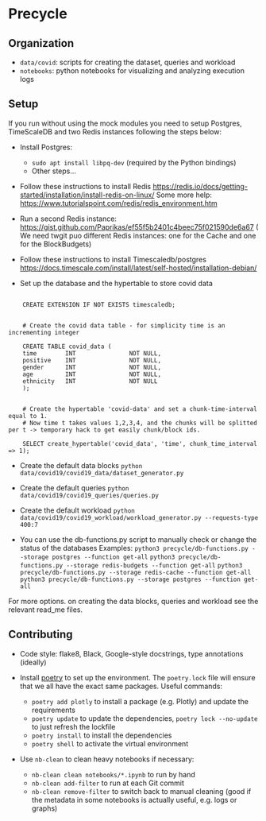 # Precycle

## Organization

- `data/covid`: scripts for creating the dataset, queries and workload
- `notebooks`: python notebooks for visualizing and analyzing execution logs  

## Setup

If you run without using the mock modules you need to setup Postgres, TimeScaleDB and two Redis instances following the steps below:

- Install Postgres:
    - `sudo apt install libpq-dev` (required by the Python bindings)
    - Other steps...

- Follow these instructions to install Redis https://redis.io/docs/getting-started/installation/install-redis-on-linux/
    Some more help: https://www.tutorialspoint.com/redis/redis_environment.htm

- Run a second Redis instance: https://gist.github.com/Paprikas/ef55f5b2401c4beec75f021590de6a67
    ( We need twgit puo different Redis instances: one for the Cache and one for the BlockBudgets)
- Follow these instructions to install Timescaledb/postgres https://docs.timescale.com/install/latest/self-hosted/installation-debian/

- Set up the  database and the hypertable to store covid data
```    CREATE database covid;

    CREATE EXTENSION IF NOT EXISTS timescaledb;


    # Create the covid data table - for simplicity time is an incrementing integer

    CREATE TABLE covid_data (
    time        INT               NOT NULL,
    positive    INT               NOT NULL,
    gender      INT               NOT NULL,
    age         INT               NOT NULL,
    ethnicity   INT               NOT NULL
    );


    # Create the hypertable 'covid-data' and set a chunk-time-interval equal to 1.
    # Now time t takes values 1,2,3,4, and the chunks will be splitted per t -> temporary hack to get easily chunk/block ids.

    SELECT create_hypertable('covid_data', 'time', chunk_time_interval => 1);
```


- Create the default data blocks
```python data/covid19/covid19_data/dataset_generator.py```

- Create the default queries
```python data/covid19/covid19_queries/queries.py```

- Create the default workload
```python data/covid19/covid19_workload/workload_generator.py --requests-type 400:7```

- You can use the db-functions.py script to manually check or change the status of the databases
    Examples:
    ```python3 precycle/db-functions.py --storage postgres --function get-all```
    ```python3 precycle/db-functions.py --storage redis-budgets --function get-all```
    ```python3 precycle/db-functions.py --storage redis-cache --function get-all```
    ```python3 precycle/db-functions.py --storage postgres --function get-all```


For more options. on creating the data blocks, queries and workload see the relevant read_me files.
## Contributing


- Code style: flake8, Black, Google-style docstrings, type annotations (ideally)

- Install [poetry](https://python-poetry.org/) to set up the environment. The `poetry.lock` file will ensure that we all have the exact same packages. Useful commands:
    + `poetry add plotly` to install a package (e.g. Plotly) and update the requirements
    + `poetry update` to update the dependencies, `poetry lock --no-update` to just refresh the lockfile
    + `poetry install` to install the dependencies
    + `poetry shell` to activate the virtual environment

- Use `nb-clean` to clean heavy notebooks if necessary:
    + `nb-clean clean notebooks/*.ipynb` to run by hand
    + `nb-clean add-filter` to run at each Git commit
    + `nb-clean remove-filter` to switch back to manual cleaning (good if the metadata in some notebooks is actually useful, e.g. logs or graphs)
 
